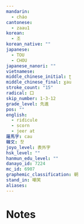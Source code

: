 ```yaml
---
mandarin:
  - cháo
cantonese:
  - zaau1
korean:
  - 조
korean_native: ""
japanese:
  - TOU
  - CHOU
japanese_nanori: ""
vietnamese:
middle_chinese_initial: ʈ
middle_chinese_final: ɣau
stroke_count: "15"
radical: 口
skip_number: 1-3-12
grade_level: 先進
pos: ""
english:
  - ridicule
  - scorn
  - jeer at
羅馬字: cau
韓文: 찻
joyo_level: 表外字
hsk_level: ""
hanmun_edu_level: ""
danayo_id: 7224
mc_id: 6907
graphemic_classification: 朝
stand_in: 嘲笑
aliases:
---
```


# Notes

